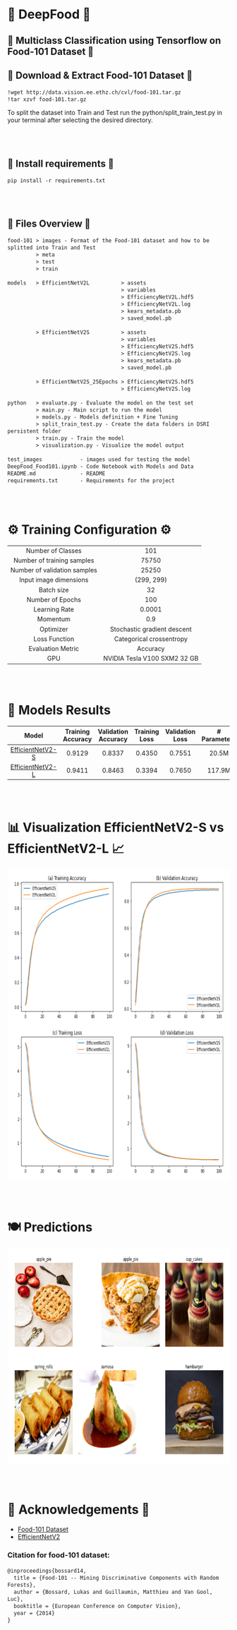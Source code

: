 # 🍕 DeepFood 🍝
## 🥖 Multiclass Classification using Tensorflow on Food-101 Dataset 🥐

## 🍟 Download & Extract Food-101 Dataset 🍔
```
!wget http://data.vision.ee.ethz.ch/cvl/food-101.tar.gz
!tar xzvf food-101.tar.gz
```
To split the dataset into Train and Test run the python/split_train_test.py in your terminal after selecting the desired directory.

<!-- empty space -->
<br><br>


## 🌯 Install requirements 🌮
```
pip install -r requirements.txt
```
<!-- empty space -->
<br><br>


## 🍪 Files Overview 🥛
```
food-101 > images - Format of the Food-101 dataset and how to be splitted into Train and Test
         > meta
         > test
         > train 

models   > EfficientNetV2L          > assets
                                    > variables 
                                    > EfficiencyNetV2L.hdf5
                                    > EfficiencyNetV2L.log
                                    > kears_metadata.pb
                                    > saved_model.pb

         > EfficientNetV2S          > assets
                                    > variables 
                                    > EfficiencyNetV2S.hdf5
                                    > EfficiencyNetV2S.log
                                    > kears_metadata.pb
                                    > saved_model.pb

         > EfficientNetV2S_25Epochs > EfficiencyNetV2S.hdf5
                                    > EfficiencyNetV2S.log

python   > evaluate.py - Evaluate the model on the test set
         > main.py - Main script to run the model
         > models.py - Models definition + Fine Tuning
         > split_train_test.py - Create the data folders in DSRI persistent folder
         > train.py - Train the model
         > visualization.py - Visualize the model output

test_images            - images used for testing the model
DeepFood_Food101.ipynb - Code Notebook with Models and Data
README.md              - README
requirements.txt       - Requirements for the project
```

<!-- empty space -->
<br><br>


# ⚙️ Training Configuration ⚙️

|                                |                                 |
| :----------------------------: | :-----------------------------: |
|Number of Classes               | 101                             |
|Number of training samples      | 75750                           |
|Number of validation samples    | 25250                           |
|Input image dimensions          | (299, 299)                      |
|Batch size                      | 32                              |
|Number of Epochs                | 100                             |
|Learning Rate                   | 0.0001                          |
|Momentum                        | 0.9                             |
|Optimizer                       | Stochastic gradient descent     |
|Loss Function                   | Categorical crossentropy        |
|Evaluation Metric               | Accuracy                        |
|GPU                             | NVIDIA Tesla V100 SXM2 32 GB    |


<!-- empty space -->
<br><br>


# 🚀 Models Results 
<!-- models table -->
| Model | Training Accuracy | Validation Accuracy | Training Loss | Validation Loss | # Parameters | # Layers |
| :---: | :---------------: | :-----------------: | :-----------: | :-------------: | :----------: | :------: |
| [EfficientNetV2-S](https://github.com/dimgag/deepfood/blob/master/models/EfficientNetV2S) | 0.9129 | 0.8337 | 0.4350 | 0.7551 | 20.5M | 516 |  
| [EfficientNetV2-L](https://github.com/dimgag/deepfood/blob/master/models/EfficientNetV2L) | 0.9411 | 0.8463 | 0.3394 | 0.7650 | 117.9M | 1031 |


<!-- empty space -->
<br><br>


# 📊 Visualization EfficientNetV2-S vs EfficientNetV2-L 📈
<!-- visualization table -->
<!-- add Figure 1 -->

<img align="center" src="https://github.com/dimgag/deepfood/blob/master/readme_images/EffNetS_vs_EffNetL.png" alt="EffNetS_vs_EffNetL" width="727" height="704">


<!-- empty space -->
<br><br>


# 🍽 Predictions
<img align="center" src="https://github.com/dimgag/deepfood/blob/master/readme_images/Predictions.png" alt="EffNetS_vs_EffNetL" width="728" height="490">


<!-- empty space -->
<br><br>

# 🍺 Acknowledgements 🍻
- [Food-101 Dataset](https://www.vision.ee.ethz.ch/datasets_extra/food-101/)
- [EfficientNetV2](https://arxiv.org/abs/2104.00298)

### Citation for food-101 dataset:
```
@inproceedings{bossard14,
  title = {Food-101 -- Mining Discriminative Components with Random Forests},
  author = {Bossard, Lukas and Guillaumin, Matthieu and Van Gool, Luc},
  booktitle = {European Conference on Computer Vision},
  year = {2014}
}
```

